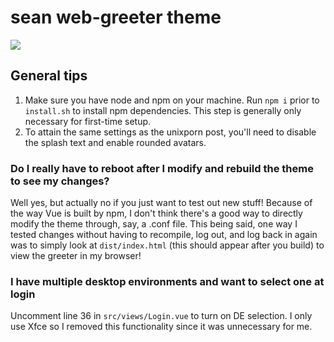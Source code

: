 # sean web-greeter theme

![](demo.png)

## General tips

1. Make sure you have node and npm on your machine. Run `npm i` prior to
   `install.sh` to install npm dependencies. This step is generally only
   necessary for first-time setup.
2. To attain the same settings as the unixporn post, you'll need to disable the
   splash text and enable rounded avatars.

### Do I really have to reboot after I modify and rebuild the theme to see my changes?

Well yes, but actually no if you just want to test out new stuff! Because of the
way Vue is built by npm, I don't think there's a good way to directly modify the
theme through, say, a .conf file. This being said, one way I tested changes
without having to recompile, log out, and log back in again was to simply look
at `dist/index.html` (this should appear after you build) to view the greeter in
my browser!

### I have multiple desktop environments and want to select one at login

Uncomment line 36 in `src/views/Login.vue` to turn on DE selection. I only use
Xfce so I removed this functionality since it was unnecessary for me.
